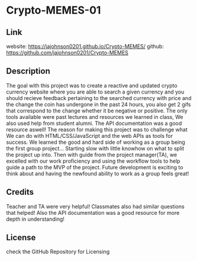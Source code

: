 # Crypto-MEMES-01





## Link
website:  https://jajohnson0201.github.io/Crypto-MEMES/
github: https://github.com/jajohnson0201/Crypto-MEMES

## Description
The goal with this project was to create a reactive and updated crypto currency website where you are able to search a given currency and you should recieve feedback pertaining to the searched currency with price and the change the coin has undergone in the past 24 hours, you also get 2 gifs that correspond to the change whether it be negative or positive.
The only tools available were past lectures and resources we learned in class, We also used help from student alumni. The API documentation was a good resource aswell!
The reason for making this project was to challenge what We can do with HTML/CSS/JavaScript and the web APIs as tools for success. 
We learned the good and hard side of working as a group being the first group project... Starting slow with little knowhow on what to split the project up into. Then with guide from the project manager(TA), we excelled with our work proficiency and using the workflow tools to help guide a path to the MVP of the project. Future development is exciting to think about and having the newfound ability to work as a group feels great!

## Credits
Teacher and TA were very helpful! Classmates also had similar questions that helped! Also the API documentation was a good resource for more depth in understanding!

## License
check the GitHub Repository for Licensing